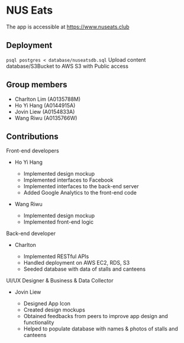 # NUS Eats

The app is accessible at https://www.nuseats.club

## Deployment
`psql postgres < database/nuseatsdb.sql`
Upload content database/S3Bucket to AWS S3 with Public access 

## Group members

- Charlton Lim (A0135788M)
- Ho Yi Hang (A0144915A)
- Jovin Liew (A0154833A)
- Wang Riwu (A0135766W)

## Contributions

Front-end developers

- Ho Yi Hang

    - Implemented design mockup
    - Implemented interfaces to Facebook
    - Implemented interfaces to the back-end server
    - Added Google Analytics to the front-end code

- Wang Riwu

    - Implemented design mockup
    - Implemented front-end logic

Back-end developer

- Charlton

    - Implemented RESTful APIs
    - Handled deployment on AWS EC2, RDS, S3
    - Seeded database with data of stalls and canteens

UI/UX Designer & Business & Data Collector

- Jovin Liew

    - Designed App Icon
    - Created design mockups
    - Obtained feedbacks from peers to improve app design and functionality
    - Helped to populate database with names & photos of stalls and canteens
